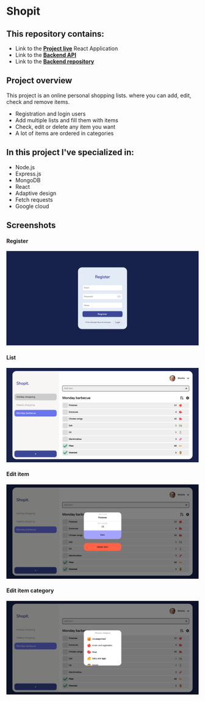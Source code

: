 # Shopit

## This repository contains:

- Link to the **[Project live](https://shopit-alfi.students.nomoredomainssbs.ru)** React Application
- Link to the **[Backend API](https://api.shopit-alfi.students.nomoredomainssbs.ru)**
- Link to the **[Backend repository](https://github.com/Alfi-Naim/Shopit-api)**

## Project overview

This project is an online personal shopping lists.
where you can add, edit, check and remove items.

- Registration and login users
- Add multiple lists and fill them with items
- Check, edit or delete any item you want
- A lot of items are ordered in categories

## In this project I've specialized in:


- Node.js
- Express.js
- MongoDB
- React
- Adaptive design
- Fetch requests
- Google cloud

## Screenshots

#### Register

<img src='./src/images/readme/1.png' width='700'/>

#### List

<img src='./src/images/readme/2.png' width='700'/>

#### Edit item

<img src='./src/images/readme/3.png' width='700'/>

#### Edit item category

<img src='./src/images/readme/4.png' width='700'/>
